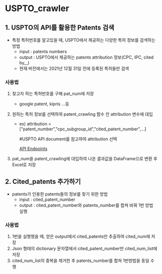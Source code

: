 # USPTO_crawler 

## 1. USPTO의 API를 활용한 Patents 검색

- 특정 특허번호를 알고있을 때, USPTO에서 제공하는 다양한 특허 정보를 검색하는 방법
    - input : patents numbers
    - output : USPTO에서 제공하는 patents attribution 정보(CPC, IPC, cited by,,,)
    - 현재 버전에서는 2021년 12월 31일 전에 등록된 특허들만 검색

### 사용법

1. 찾고자 하는 특허번호를 구해 pat_num에 저장
    - google patent, kipris …등
2. 원하는 특허 정보를 선택하여 patent_crawling 함수 안 attribution 변수에 대입
    - ex) attribution =["patent_number","cpc_subgroup_id","cited_patent_number",…]
        
        #USPTO API document를 참고하여 attribution 선택
        
        [API Endpoints](https://patentsview.org/apis/api-endpoints)
        
3. pat_num을 patent_crawling에 대입하여 나온 결과값을 DataFrame으로 변환 후 Excel로 저장
 

## 2. Cited_patents 추가하기

- patents가 인용한 patents들의 정보를 찾기 위한 방법
    - input : cited_patent_number
    - output : cited_patent_number와 patents_number를 합쳐 바꿔 1번 방법 실행

### 사용법

1. 1번을 실행했을 때, 얻은 output에서 cited_patents만 추출하여 cited_num에 저장
2. Json 형태의 dictionary 문자열에서 cited_patent_number만 cited_num_list에 저장
3. cited_num_list의 중복을 제거한 후 patents_number를 합쳐 1번방법을 동일 수행
